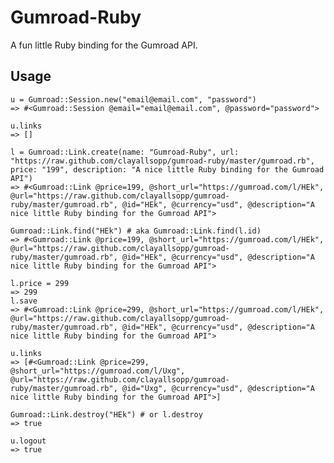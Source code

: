 # Gumroad-Ruby

A fun little Ruby binding for the Gumroad API.

## Usage

    u = Gumroad::Session.new("email@email.com", "password")
    => #<Gumroad::Session @email="email@email.com", @password="password"> 

    u.links
    => []

    l = Gumroad::Link.create(name: "Gumroad-Ruby", url: "https://raw.github.com/clayallsopp/gumroad-ruby/master/gumroad.rb", price: "199", description: "A nice little Ruby binding for the Gumroad API")
    => #<Gumroad::Link @price=199, @short_url="https://gumroad.com/l/HEk", @url="https://raw.github.com/clayallsopp/gumroad-ruby/master/gumroad.rb", @id="HEk", @currency="usd", @description="A nice little Ruby binding for the Gumroad API"> 

    Gumroad::Link.find("HEk") # aka Gumroad::Link.find(l.id)
    => #<Gumroad::Link @price=199, @short_url="https://gumroad.com/l/HEk", @url="https://raw.github.com/clayallsopp/gumroad-ruby/master/gumroad.rb", @id="HEk", @currency="usd", @description="A nice little Ruby binding for the Gumroad API">

    l.price = 299
    => 299
    l.save
    => #<Gumroad::Link @price=299, @short_url="https://gumroad.com/l/HEk", @url="https://raw.github.com/clayallsopp/gumroad-ruby/master/gumroad.rb", @id="HEk", @currency="usd", @description="A nice little Ruby binding for the Gumroad API">

    u.links
    => [#<Gumroad::Link @price=299, @short_url="https://gumroad.com/l/Uxg", @url="https://raw.github.com/clayallsopp/gumroad-ruby/master/gumroad.rb", @id="Uxg", @currency="usd", @description="A nice little Ruby binding for the Gumroad API">] 

    Gumroad::Link.destroy("HEk") # or l.destroy
    => true

    u.logout
    => true